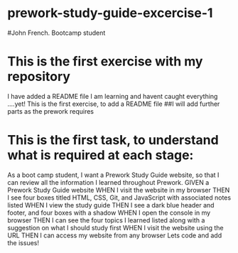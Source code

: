 # prework-study-guide-excercise-1
#John French.  Bootcamp student
# This is the first exercise with my repository
I have added a README file
I am learning and havent caught everything ....yet!
This is the first exercise, to add a README file
##I will add further parts as the prework requires
# This is the first task, to understand what is required at each stage:
As a boot camp student,
I want a Prework Study Guide website,
so that I can review all the information I learned throughout Prework.
GIVEN a Prework Study Guide website
WHEN I visit the website in my browser
THEN I see four boxes titled HTML, CSS, Git, and JavaScript with associated notes listed
WHEN I view the study guide
THEN I see a dark blue header and footer, and four boxes with a shadow
WHEN I open the console in my browser
THEN I can see the four topics I learned listed along with a suggestion on what I should study first
WHEN I visit the website using the URL
THEN I can access my website from any browser
Lets code and add the issues!
